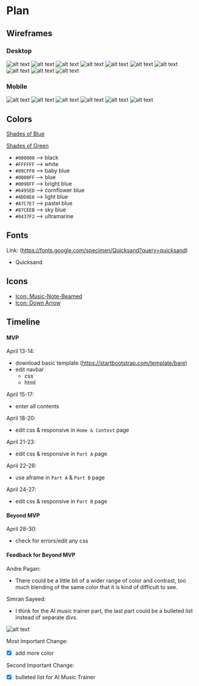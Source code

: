 # Plan

## Wireframes
### Desktop
![alt text](image.png)
![alt text](image-1.png)
![alt text](image-2.png)
![alt text](image-3.png)
![alt text](image-4.png)
![alt text](image-5.png)
![alt text](image-6.png)
![alt text](image-7.png)
![alt text](image-8.png)
![alt text](image-9.png)

### Mobile
![alt text](image-10.png)
![alt text](image-11.png)
![alt text](image-12.png)
![alt text](image-13.png)
![alt text](image-14.png)
![alt text](image-15.png)

## Colors

[Shades of Blue](https://htmlcolorcodes.com/colors/shades-of-blue/)

[Shades of Green](https://htmlcolorcodes.com/colors/shades-of-green/)

* `#000000` --> black
* `#FFFFFF` --> white
* `#89CFF0` --> baby blue
* `#0000FF` --> blue
* `#0096FF` --> bright blue
* `#6495ED` --> cornflower blue
* `#ADD8E6` --> light blue
* `#A7C7E7` --> pastel blue
* `#87CEEB` --> sky blue
* `#0437F2` --> ultramarine

## Fonts
Link: (https://fonts.google.com/specimen/Quicksand?query=quicksand)
* Quicksand

## Icons
* [Icon: Music-Note-Beamed](https://icons.getbootstrap.com/icons/music-note-beamed/)
* [Icon: Down Arrow](https://icons.getbootstrap.com/icons/arrow-down/)

## Timeline

#### MVP

April 13-14:
* download basic template (https://startbootstrap.com/template/bare)
* edit navbar
  * css
  * html

April 15-17:
* enter all contents

April 18-20:
* edit css & responsive in `Home & Context` page

April 21-23:
* edit css & responsive in `Part A` page

April 22-26:
* use aframe in `Part A` & `Part B` page

April 24-27:
* edit css & responsive in `Part B` page

#### Beyond MVP
April 28-30:
* check for errors/edit any css

#### Feedback for Beyond MVP
Andre Pagan:
* There could be a little bit of a wider range of color and contrast, too much blending of the same color that it is kind of difficult to see.

Simran Sayeed:
* I think for the AI music trainer part, the last part could be a bulleted list instead of separate divs.

![alt text](image-16.png)

Most Important Change:
- [x] add more color

Second Important Change:
- [x] bulleted list for AI Music Trainer

